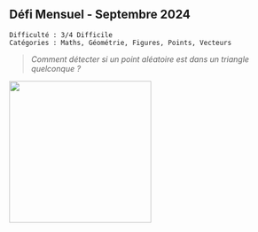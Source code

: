 ## Défi Mensuel - Septembre 2024

```
Difficulté : 3/4 Difficile
Catégories : Maths, Géométrie, Figures, Points, Vecteurs
```

> *Comment détecter si un point aléatoire est dans un triangle quelconque ?*

<img src="thumb.png" width=256px>
